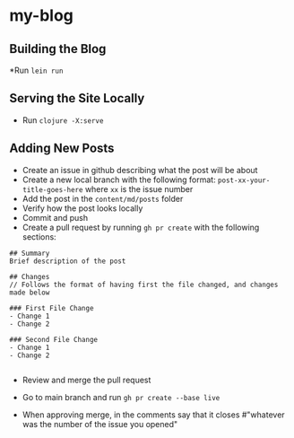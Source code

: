 # my-blog

## Building the Blog
*Run `lein run`

## Serving the Site Locally
* Run `clojure -X:serve`

## Adding New Posts
* Create an issue in github describing what the post will be about
* Create a new local branch with the following format: `post-xx-your-title-goes-here` where `xx` is the issue number
* Add the post in the `content/md/posts` folder
* Verify how the post looks locally
* Commit and push
* Create a pull request by running `gh pr create` with the following sections: 
```
## Summary
Brief description of the post

## Changes
// Follows the format of having first the file changed, and changes made below

### First File Change
- Change 1
- Change 2

### Second File Change
- Change 1
- Change 2


```

* Review and merge the pull request

* Go to main branch and run `gh pr create --base live`
* When approving merge, in the comments say that it closes #"whatever was the number of the issue you opened"
